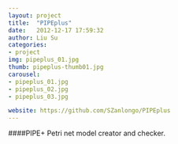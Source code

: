 ```yaml
---
layout: project
title:  "PIPEplus"
date:   2012-12-17 17:59:32
author: Liu Su
categories:
- project
img: pipeplus_01.jpg
thumb: pipeplus-thumb01.jpg
carousel:
- pipeplus_01.jpg
- pipeplus_02.jpg
- pipeplus_03.jpg

website: https://github.com/SZanlongo/PIPEplus
---
```

####PIPE+
Petri net model creator and checker.